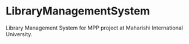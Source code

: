 # LibraryManagementSystem
Library Management System for MPP project at Maharishi International University. 
